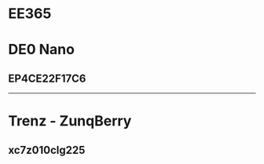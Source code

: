 # EE365

# DE0 Nano 
## EP4CE22F17C6

------------------------------------------

# Trenz - ZunqBerry
## xc7z010clg225
